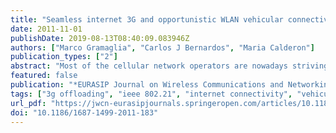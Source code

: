 ```yaml
---
title: "Seamless internet 3G and opportunistic WLAN vehicular connectivity"
date: 2011-11-01
publishDate: 2019-08-13T08:40:09.083946Z
authors: ["Marco Gramaglia", "Carlos J Bernardos", "Maria Calderon"]
publication_types: ["2"]
abstract: "Most of the cellular network operators are nowadays striving to solve the problem caused by the increasing demand of mobile data users. In the near future, vehicles will be equipped not only with cellular connectivity, but also with dedicated short-range wireless devices, used to connect via single or multiple hops to fixed road side units attached to the infrastructure network to gain Internet access. Taking this hybrid-connectivity scenario, we propose S eamless I nternet 3G and Opportunistic WL AN V ehicular I nternet Co nnectivity (SILVIO), a solution for providing Internet connectivity in multi-hop vehicular ad hoc networks. Vehicles use the cellular network to assure always-on connectivity, while they opportunistically select to offload some non-critical flows to the multi-hop wireless local area network (WLAN). The advantages of this approach are twofold: the users can benefit from a higher bandwidth, while the operators can alleviate their overloaded cellular networks. SILVIO makes use of existing standard mobility mechanisms integrated, enhanced and extended to provide a seamless connectivity experience without introducing much complexity nor signalling overhead. One of the main contributions of this article is the proposal and analysis of different handover strategies between 3G and multi-hop WLAN networks for the vehicular scenario. A trace-driven simulator was developed to evaluate the performance improvements provided by SILVIO. Real traffic traces from the city of Madrid were used to feed the simulator which considers large vehicles as obstacles, as well. The obtained results show that using SILVIO the cellular network can be offloaded by a factor up to 80%."
featured: false
publication: "*EURASIP Journal on Wireless Communications and Networking*"
tags: ["3g offloading", "ieee 802.21", "internet connectivity", "vehicular ad hoc networks (vanets)", "address auto-configuration", "flow mobility", "routing", ""]
url_pdf: "https://jwcn-eurasipjournals.springeropen.com/articles/10.1186/1687-1499-2011-183"
doi: "10.1186/1687-1499-2011-183"
---
```



